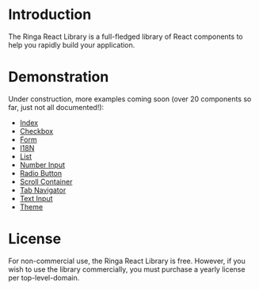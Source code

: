 # Introduction

The Ringa React Library is a full-fledged library of React components to help you rapidly build your application.

# Demonstration

Under construction, more examples coming soon (over 20 components so far, just not all documented!):

* [Index](http://react.ringajs.com/)
* [Checkbox](http://react.ringajs.com/checkbox)
* [Form](http://react.ringajs.com/form)
* [I18N](http://react.ringajs.com/i18n)
* [List](http://react.ringajs.com/list)
* [Number Input](http://react.ringajs.com/numberInput)
* [Radio Button](http://react.ringajs.com/radioButton)
* [Scroll Container](http://react.ringajs.com/scrollContainer)
* [Tab Navigator](http://react.ringajs.com/tabNavigator)
* [Text Input](http://react.ringajs.com/textInput)
* [Theme](http://react.ringajs.com/theme)

# License

For non-commercial use, the Ringa React Library is free. However, if you wish to use the library commercially, you must purchase a yearly license per top-level-domain.
